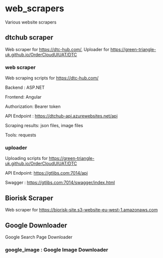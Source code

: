 # web_scrapers
Various website scrapers

## dtchub scraper
Web scraper for https://dtc-hub.com/, Uploader for https://green-triangle-uk.github.io/OrderCloudUIUAT/DTC

### web scraper
Web scraping scripts for https://dtc-hub.com/

Backend : ASP.NET

Frontend: Angular

Authorization: Bearer token

API Endpoint : https://dtchub-api.azurewebsites.net/api

Scraping results: json files, image files

Tools: requests

### uploader
Uploading scripts for https://green-triangle-uk.github.io/OrderCloudUIUAT/DTC

API Endpoint: https://gtlibs.com:7014/api

Swagger : https://gtlibs.com:7014/swagger/index.html

## Biorisk Scraper

Web scraper for https://biorisk-site.s3-website-eu-west-1.amazonaws.com

## Google Downloader

Google Search Page Downloader

### google_image : Google Image Downloader

